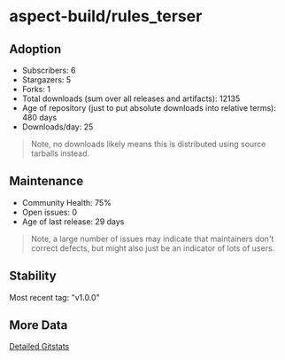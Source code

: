 # aspect-build/rules_terser

## Adoption

- Subscribers: 6
- Stargazers: 5
- Forks: 1
- Total downloads (sum over all releases and artifacts): 12135
- Age of repository (just to put absolute downloads into relative terms): 480 days
- Downloads/day: 25

> Note, no downloads likely means this is distributed using source tarballs instead.

## Maintenance

- Community Health: 75%
- Open issues: 0
- Age of last release: 29 days

> Note, a large number of issues may indicate that maintainers don't correct defects, but might also
> just be an indicator of lots of users.

## Stability

Most recent tag: "v1.0.0"

## More Data

[Detailed Gitstats](/bazel-catalog/gitstats/aspect-build/rules_terser)

